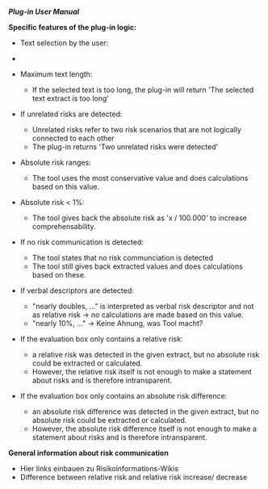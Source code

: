 ***Plug-in User Manual***


**Specific features of the plug-in logic:**
- Text selection by the user:
- 

- Maximum text length:
  - If the selected text is too long, the plug-in will return 'The selected text extract is too long'
    
- If unrelated risks are detected:
  - Unrelated risks refer to two risk scenarios that are not logically connected to each other
  - The plug-in returns 'Two unrelated risks were detected'
    
- Absolute risk ranges:
  - The tool uses the most conservative value and does calculations based on this value.
    
- Absolute risk < 1%:
  - The tool gives back the absolute risk as 'x / 100.000' to increase comprehensability.
    
- If no risk communication is detected:
  - The tool states that no risk communciation is detected
  - The tool still gives back extracted values and does calculations based on these. 
    
- If verbal descriptors are detected:
  - "nearly doubles, ..." is interpreted as verbal risk descriptor and not as relative risk -> no calculations are made based on this value.
  - "nearly 10%, ..." -> Keine Ahnung, was Tool macht? 

- If the evaluation box only contains a relative risk:
  - a relative risk was detected in the given extract, but no absolute risk could be extracted or calculated.
  - However, the relative risk itself is not enough to make a statement about risks and is therefore intransparent.
- If the evaluation box only contains an absolute risk difference:
  - an absolute risk difference was detected in the given extract, but no absolute risk could be extracted or calculated.
  - However, the absolute risk difference itself is not enough to make a statement about risks and is therefore intransparent.
 


**General information about risk communication**
- Hier links einbauen zu Risikoinformations-Wikis
- Difference between relative risk and relative risk increase/ decrease
